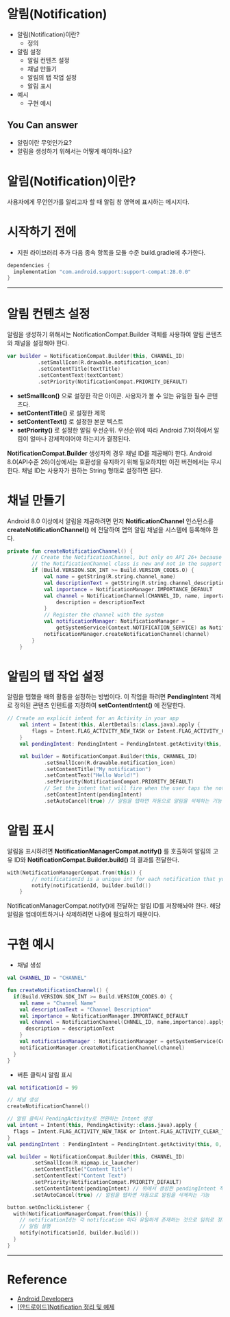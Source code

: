 # 알림(Notification)

  - 알림(Notification)이란?
    - 정의
  - 알림 설정
    - 알림 컨텐츠 설정
    - 채널 만들기
    - 알림의 탭 작업 설정
    - 알림 표시
  - 예시
    - 구현 예시

  ## You Can answer
  - 알림이란 무엇인가요?
  - 알림을 생성하기 위해서는 어떻게 해야하나요?

# 알림(Notification)이란?
사용자에게 무언인가를 알리고자 할 때 알림 창 영역에 표시하는 메시지다.

# 시작하기 전에
 - 지원 라이브러리 추가
다음 종속 항목을 모듈 수준 build.gradle에 추가한다.

```kotlin
dependencies {
  implementation "com.android.support:support-compat:28.0.0"
}
```

---

# 알림 컨텐츠 설정
알림을 생성하기 위해서는 NotificationCompat.Builder 객체를 사용하여 알림 콘텐츠와 채널을 설정해야 한다.
```kotlin
var builder = NotificationCompat.Builder(this, CHANNEL_ID)
          .setSmallIcon(R.drawable.notification_icon)
          .setContentTitle(textTitle)
          .setContentText(textContent)
          .setPriority(NotificationCompat.PRIORITY_DEFAULT)
```
- **setSmallIcon()** 으로 설정한 작은 아이콘. 사용자가 볼 수 있는 유일한 필수 콘텐츠다.
- **setContentTitle()** 로 설정한 제목
- **setContentText()** 로 설정한 본문 텍스트
- **setPriority()** 로 설정한 알림 우선순위. 우선순위에 따라 Android 7.1이하에서 알림이 얼마나 강제적이어야 하는지가 결정된다.

**NotificationCompat.Builder** 생성자의 경우 채널 ID를 제공해야 한다. Android 8.0(API수준 26)이상에서는 호환성을 유지하기 위해 필요하지만 이전 버전에서는 무시한다. 채널 ID는 사용자가 원하는 String 형태로 설정하면 된다.

# 채널 만들기
Android 8.0 이상에서 알림을 제공하려면 먼저 **NotificationChannel** 인스턴스를 **createNotificationChannel()** 에 전달하여 앱의 알림 채널을 시스템에 등록해야 한다.

```kotlin
private fun createNotificationChannel() {
        // Create the NotificationChannel, but only on API 26+ because
        // the NotificationChannel class is new and not in the support library
        if (Build.VERSION.SDK_INT >= Build.VERSION_CODES.O) {
            val name = getString(R.string.channel_name)
            val descriptionText = getString(R.string.channel_description)
            val importance = NotificationManager.IMPORTANCE_DEFAULT
            val channel = NotificationChannel(CHANNEL_ID, name, importance).apply {
                description = descriptionText
            }
            // Register the channel with the system
            val notificationManager: NotificationManager =
                getSystemService(Context.NOTIFICATION_SERVICE) as NotificationManager
            notificationManager.createNotificationChannel(channel)
        }
    }
```

# 알림의 탭 작업 설정
알림을 탭했을 때의 활동을 설정하는 방법이다. 이 작업을 하려면 **PendingIntent** 객체로 정의된 콘텐츠 인텐트를 지정하여 **setContentIntent()** 에 전달한다.

```kotlin
// Create an explicit intent for an Activity in your app
    val intent = Intent(this, AlertDetails::class.java).apply {
        flags = Intent.FLAG_ACTIVITY_NEW_TASK or Intent.FLAG_ACTIVITY_CLEAR_TASK
    }
    val pendingIntent: PendingIntent = PendingIntent.getActivity(this, 0, intent, 0)

    val builder = NotificationCompat.Builder(this, CHANNEL_ID)
            .setSmallIcon(R.drawable.notification_icon)
            .setContentTitle("My notification")
            .setContentText("Hello World!")
            .setPriority(NotificationCompat.PRIORITY_DEFAULT)
            // Set the intent that will fire when the user taps the notification
            .setContentIntent(pendingIntent)
            .setAutoCancel(true) // 알림을 탭하면 자동으로 알림을 삭제하는 기능
```

# 알림 표시
알림을 표시하려면 **NotificationManagerCompat.notify()** 를 호출하여 알림의 고유 ID와 **NotificationCompat.Builder.build()** 의 결과를 전달한다.

```kotlin
with(NotificationManagerCompat.from(this)) {
        // notificationId is a unique int for each notification that you must define
        notify(notificationId, builder.build())
    }
```
NotificationManagerCompat.notify()에 전달하는 알림 ID를 저장해놔야 한다. 해당 알림을 업데이트하거나 삭제하려면 나중에 필요하기 때문이다.

# 구현 예시
- 채널 생성
```kotlin
val CHANNEL_ID = "CHANNEL"

fun createNotificationChannel() {
  if(Build.VERSION.SDK_INT >= Build.VERSION_CODES.O) {
    val name = "Channel Name"
    val descriptionText = "Channel Description"
    val importance = NotificationManager.IMPORTANCE_DEFAULT
    val channel = NotificationChannel(CHNNEL_ID, name,importance).apply {
      description = descriptionText
    }
    val notificationManager : NotificationManager = getSystemService(Context.NOTIFICATION_SERVICE) as NotificationManager
    notificationManager.createNotificationChannel(channel)
  }
}
```

- 버튼 클릭시 알림 표시
```kotlin
val notificationId = 99

// 채널 생성
createNotificationChannel()

// 알림 클릭시 PendingActivity로 전환하는 Intent 생성
val intent = Intent(this, PendingActivity::class.java).apply {
  flags = Intent.FLAG_ACTIVITY_NEW_TASK or Intent.FLAG_ACTIVITY_CLEAR_TASK
}
val pendingIntent : PendingIntent = PendingIntent.getActivity(this, 0, intent, 0)

val builder = NotificationCompat.Builder(this, CHANNEL_ID)
        .setSmallIcon(R.mipmap.ic_launcher)
        .setContentTitle("Content Title")
        .setContentText("Content Text")
        .setPriority(NotificationCompat.PRIORITY_DEFAULT)
        .setContentIntent(pendingIntent) // 위에서 생성한 pendingIntent 적용
        .setAutoCancel(true) // 알림을 탭하면 자동으로 알림을 삭제하는 기능

button.setOnclickListener {
  with(NotificationManagerCompat.from(this)) {
    // notificationId는 각 notification 마다 유일하게 존재하는 것으로 임의로 정의해야한다.
    // 알림 실행
    notify(notificationId, builder.build())
  }
}
```
---
# Reference
- [Android Developers](https://developer.android.com/training/notify-user/build-notification?hl=ko)
- [[안드로이드]Notification 정리 및 예제](https://youngest-programming.tistory.com/491)
